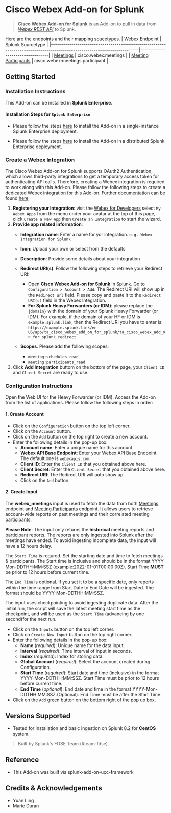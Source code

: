 # Cisco Webex Add-on for Splunk
> **Cisco Webex Add-on for Splunk** is an Add-on to pull in data from _[Webex REST API](https://developer.webex.com/docs/basics)_ to Splunk.

Here are the endpoints and their mapping soucetypes.
| Webex Endpoint                                                                                                   | Splunk Sourcetype               |
|-------------------------------------------------------------------------------------------------------------------------|---------------------------------|
| [Meetings](https://developer.webex.com/docs/api/v1/meetings/list-meetings)                       | cisco:webex:meetings         |
| [Meeting Participants](https://developer.webex.com/docs/api/v1/meeting-participants/list-meeting-participants)                       | cisco:webex:meetings:participant             |

## Getting Started
### Installation Instructions
This Add-on can be installed in **Splunk Enterprise**. 

#### Installation Steps for `Splunk Enterprise`
- Please follow the steps [here](https://docs.splunk.com/Documentation/AddOns/released/Overview/Singleserverinstall) to install the Add-on in a single-instance Splunk Enterprise deployment.

- Please follow the steps [here](https://docs.splunk.com/Documentation/AddOns/released/Overview/Distributedinstall) to install the Add-on in a distributed Splunk Enterprise deployment.

### Create a Webex Integration
The Cisco Webex Add-on for Splunk supports OAuth2 Authentication, which allows third-party integrations to get a temporary access token for authenticating API calls. Therefore, creating a Webex integration is required to work along with this Add-on. Please follow the following steps to create a dedicated Webex integration for this Add-on. Further documentation can be found [here](https://developer.webex.com/docs/integrations)
1. **Registering your Integration**: visit the [Webex for Developers](https://developer.webex.com/) select `My Webex Apps` from the menu under your avatar at the top of this page, click `Create a New App` then `Create an Integration` to start the wizard.
2. **Provide app related information**:
    - **Integration name**: Enter a name for yor integration. `e.g. Webex Integration for Splunk`
    - **Icon**: Upload your own or select from the defaults
    - **Description**: Provide some details about your integration
    - **Redirect URI(s)**: Follow the following steps to retrieve your Redirect URI:
        - Open **Cisco Webex Add-on for Splunk** in Splunk. Go to `Configuration > Account > Add`. The Redirect URI will show up in the `Redirect url` field. Please copy and paste it to the `Redirect URI(s)` field in the Webex Integration.
        - **For Splunk Heavy Forwarders (or IDM)**: please replace the `{domain}` with the domain of your Splunk Heavy Forwarder (or IDM). For example, if the domain of your HF or IDM is `example.splunk.link`, then the Redirect URI you have to enter is:  `https://example.splunk.link/en-US/app/ta_cisco_webex_add_on_for_splunk/ta_cisco_webex_add_on_for_splunk_redirect`
    
    - **Scopes**. Please add the following scopes: 
        - `meeting:schedules_read` 
        - `meeting:participants_read`
5. Click **Add Integration** buttom on the bottom of the page, your `Client ID` and `Client Secret` are ready to use. 

### Configuration Instructions
Open the Web UI for the Heavy Forwarder (or IDM). Access the Add-on from the list of applications. Please follow the following steps in order:

#### 1. Create Account
- Click on the `Configuration` button on the top left corner.
- Click on the `Account` button.
- Click on the `Add` button on the top right to create a new account.
-  Enter the following details in the pop-up box:
    - **Account name**: Enter a unique name for this account.
    - **Webex API Base Endpoint**: Enter your Webex API Base Endpoint. The default one is `webexapis.com`.
    - **Client ID**: Enter the `Client ID` that you obtained above here.
    - **Client Secret**: Enter the `Client Secret` that you obtained above here.
    - **Redirect URI**: The Redirect URI will auto show up. 
    - Click on the `Add` button.


#### 2. Create Input

The **webex_meetings** input is used to fetch the data from both [Meetings](https://developer.webex.com/docs/api/v1/meetings/list-meetings) endpoint and [Meeting Participants](https://developer.webex.com/docs/api/v1/meeting-participants/list-meeting-participants) endpoint. It allows users to retrieve account-wide reports on past meetings and their correlated meeting participants.

**Please Note**: The input only returns the **historical** meeting reports and participant reports. The reports are only ingested into Splunk after the meetings have ended. To avoid ingesting incomplete data, the input will have a 12 hours delay.

The `Start Time` is requred. Set the starting date and time to fetch meetings & participants. The Start time is inclusive and should be in the format YYYY-Mon-DDTHH:MM:SSZ (example:2022-01-01T00:00:00Z). Start Time **MUST** be prior to 12 hours before current time.

The `End Time` is optional. If you set it to be a specific date, only reports within the time range from Start Date to End Date will be ingested. The format should be YYYY-Mon-DDTHH:MM:SSZ.

The input uses checkpointing to avoid ingesting duplicate data. After the initial run, the script will save the latest meeting start time as the checkpoint, and will be used as the `Start Time` (advancing by one second)for the next run.

- Click on the `Inputs` button on the top left corner.
- Click on `Create New Input` button on the top right corner.
- Enter the following details in the pop-up box:
    - **Name** (_required_): Unique name for the data input.
    - **Interval** (_required_): Time interval of input in seconds.
    - **Index** (_required_): Index for storing data.
    - **Global Account** (_required_): Select the account created during Configuration.
    - **Start Time** (_required_): Start date and time (inclusive) in the format YYYY-Mon-DDTHH:MM:SSZ. Start Time must be prior to 12 hours before current time.
    - **End Time** (_optional_): End date and time in the format YYYY-Mon-DDTHH:MM:SSZ.(Optional). End Time must be after the Start Time.
- Click on the `Add` green button on the bottom right of the pop up box.

## Versions Supported

  - Tested for installation and basic ingestion on Splunk 8.2 for **CentOS** system.

> Built by Splunk's FDSE Team (#team-fdse).

## Reference 
- This Add-on was built via splunk-add-on-ucc-framework

## Credits & Acknowledgements
* Yuan Ling
* Marie Duran
